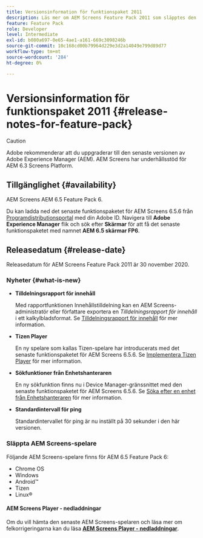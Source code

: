 ```yaml
---
title: Versionsinformation för funktionspaket 2011
description: Läs mer om AEM Screens Feature Pack 2011 som släpptes den 30 november 2020.
feature: Feature Pack
role: Developer
level: Intermediate
exl-id: b080a697-0e65-4ae1-a161-669c3098246b
source-git-commit: 10c168cd00b79964d229e3d2a14049e799d89d77
workflow-type: tm+mt
source-wordcount: '284'
ht-degree: 0%

---
```


# Versionsinformation för funktionspaket 2011 {#release-notes-for-feature-pack}

>[!CAUTION]
>Adobe rekommenderar att du uppgraderar till den senaste versionen av Adobe Experience Manager (AEM). AEM Screens har underhållsstöd för AEM 6.3 Screens Platform.

## Tillgänglighet {#availability}

AEM Screens AEM 6.5 Feature Pack 6.

Du kan ladda ned det senaste funktionspaketet för AEM Screens 6.5.6 från [Programdistributionsportal](https://experience.adobe.com/#/downloads/content/software-distribution/en/aem.html) med din Adobe ID. Navigera till **Adobe Experience Manager** flik och sök efter **Skärmar** för att få det senaste funktionspaketet med namnet **AEM 6.5 skärmar FP6**.

## Releasedatum {#release-date}

Releasedatum för AEM Screens Feature Pack 2011 är 30 november 2020.

### Nyheter {#what-is-new}

* **Tilldelningsrapport för innehåll**

  Med rapportfunktionen Innehållstilldelning kan en AEM Screens-administratör eller författare exportera en *Tilldelningsrapport för innehåll* i ett kalkylbladsformat.
Se [Tilldelningsrapport för innehåll](/help/user-guide/content-assignment-report.md) för mer information.


* **Tizen Player**

  En ny spelare som kallas Tizen-spelare har introducerats med det senaste funktionspaketet för AEM Screens 6.5.6.
Se [Implementera Tizen Player](/help/user-guide/tizen-player.md) för mer information.

* **Sökfunktioner från Enhetshanteraren**

  En ny sökfunktion finns nu i Device Manager-gränssnittet med den senaste funktionspaketet för AEM Screens 6.5.6.
Se [Söka efter en enhet från Enhetshanteraren](/help/user-guide/device-registration.md#search-device) för mer information.

* **Standardintervall för ping**

  Standardintervallet för ping är nu inställt på 30 sekunder i den här versionen.

### Släppta AEM Screens-spelare

Följande AEM Screens-spelare finns för AEM 6.5 Feature Pack 6:

* Chrome OS
* Windows
* Android™
* Tizen
* Linux®

#### AEM Screens Player - nedladdningar

Om du vill hämta den senaste AEM Screens-spelaren och läsa mer om felkorrigeringarna kan du läsa **[AEM Screens Player - nedladdningar](https://download.macromedia.com/screens/index.html)**.
